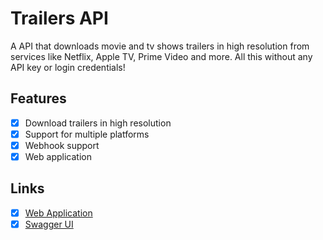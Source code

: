 # Trailers API

A API that downloads movie and tv shows trailers in high resolution from
services like Netflix, Apple TV, Prime Video and more. All this without any API
key or login credentials!

## Features

- [x] Download trailers in high resolution
- [x] Support for multiple platforms
- [x] Webhook support
- [x] Web application

## Links

- [X] [Web Application](https://trailers.theryston.dev)
- [x] [Swagger UI](https://api-trailers.theryston.dev/docs)